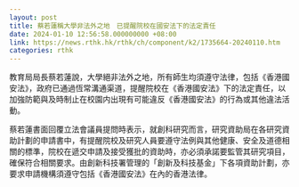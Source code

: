 ```yaml
---
layout: post
title: 蔡若蓮稱大學非法外之地　已提醒院校在國安法下的法定責任
date: 2024-01-10 12:56:58.000000000 +08:00
link: https://news.rthk.hk/rthk/ch/component/k2/1735664-20240110.htm
categories: rthk
---
```


教育局局長蔡若蓮說，大學絕非法外之地，所有師生均須遵守法律，包括《香港國安法》，政府已通過恆常溝通渠道，提醒院校在《香港國安法》下的法定責任，以加強防範與及時制止在校園内出現有可能違反《香港國安法》的行為或其他違法活動。

蔡若蓮書面回覆立法會議員提問時表示，就創科研究而言，研究資助局在各研究資助計劃的申請書中，有提醒院校及研究人員要遵守法例與其他健康、安全及道德相關的標準，院校在遞交申請及接受獲批的資助時，亦必須承諾要監管其研究項目，確保符合相關要求。由創新科技署管理的「創新及科技基金」下各項資助計劃，亦要求申請機構須遵守包括《香港國安法》在內的香港法律。
